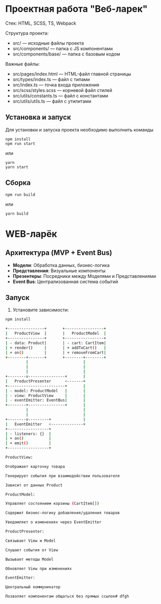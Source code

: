 # Проектная работа "Веб-ларек"

Стек: HTML, SCSS, TS, Webpack

Структура проекта:
- src/ — исходные файлы проекта
- src/components/ — папка с JS компонентами
- src/components/base/ — папка с базовым кодом

Важные файлы:
- src/pages/index.html — HTML-файл главной страницы
- src/types/index.ts — файл с типами
- src/index.ts — точка входа приложения
- src/scss/styles.scss — корневой файл стилей
- src/utils/constants.ts — файл с константами
- src/utils/utils.ts — файл с утилитами

## Установка и запуск
Для установки и запуска проекта необходимо выполнить команды

```
npm install
npm run start
```

или

```
yarn
yarn start
```
## Сборка

```
npm run build
```

или

```
yarn build
```

# WEB-ларёк

## Архитектура (MVP + Event Bus)
- **Модели**: Обработка данных, бизнес-логика
- **Представления**: Визуальные компоненты
- **Презентеры**: Посредники между Моделями и Представлениями
- **Event Bus**: Централизованная система событий

## Запуск
1. Установите зависимости:
```bash
npm install

+----------------+       +-----------------+
|   ProductView  |       |   ProductModel  |
+----------------+       +-----------------+
| - data: Product|       | - cart: CartItem|
| + render()     |       | + addToCart()   |
| + on()         |       | + removeFromCart|
+--------+-------+       +--------+--------+
         |                        |
         |                        |
         |                        |
+--------v----------------+       |
|   ProductPresenter      <-------+
+-------------------------+       |
| - model: ProductModel   |       |
| - view: ProductView     |       |
| - eventEmitter: EventBus|       |
+--------+----------------+       |
         |                        |
         |                        |
+--------v---------+              |
|   EventEmitter   <--------------+
+------------------+
| - listeners: {}  |
| + on()           |
| + emit()         |
+------------------+

ProductView:

Отображает карточку товара

Генерирует события при взаимодействии пользователя

Зависит от данных Product

ProductModel:

Управляет состоянием корзины (CartItem[])

Содержит бизнес-логику добавления/удаления товаров

Уведомляет о изменениях через EventEmitter

ProductPresenter:

Связывает View и Model

Слушает события от View

Вызывает методы Model

Обновляет View при изменениях

EventEmitter:

Центральный коммуникатор

Позволяет компонентам общаться без прямых ссылок#   d f g h  
 